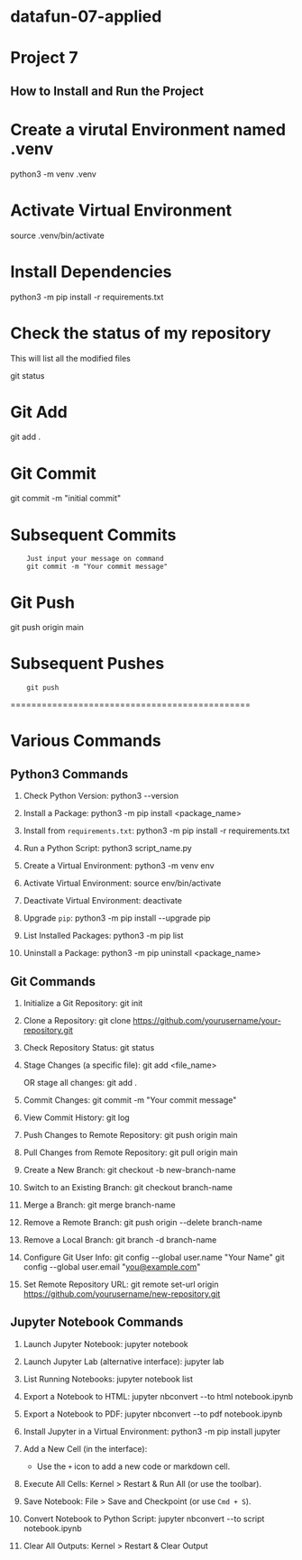 # datafun-07-applied
# Project 7

## How to Install and Run the Project


# Create a virutal Environment named .venv
python3 -m venv .venv 
# Activate Virtual Environment
source .venv/bin/activate

# Install Dependencies

python3 -m pip install -r requirements.txt

# Check the status of my repository
This will list all the modified files

git status

# Git Add
git add . 

# Git Commit
git commit -m "initial commit"

#       Subsequent Commits
        Just input your message on command
        git commit -m "Your commit message"

# Git Push
git push origin main

#       Subsequent Pushes
        git push
==============================================
# Various Commands
Python3 Commands
-----------------

1. Check Python Version:
   python3 --version

2. Install a Package:
   python3 -m pip install <package_name>

3. Install from `requirements.txt`:
   python3 -m pip install -r requirements.txt

4. Run a Python Script:
   python3 script_name.py

5. Create a Virtual Environment:
   python3 -m venv env

6. Activate Virtual Environment:
   source env/bin/activate

7. Deactivate Virtual Environment:
   deactivate

8. Upgrade `pip`:
   python3 -m pip install --upgrade pip

9. List Installed Packages:
   python3 -m pip list

10. Uninstall a Package:
   python3 -m pip uninstall <package_name>


Git Commands
------------

1. Initialize a Git Repository:
   git init

2. Clone a Repository:
   git clone https://github.com/yourusername/your-repository.git

3. Check Repository Status:
   git status

4. Stage Changes (a specific file):
   git add <file_name>

   OR stage all changes:
   git add .

5. Commit Changes:
   git commit -m "Your commit message"

6. View Commit History:
   git log

7. Push Changes to Remote Repository:
   git push origin main

8. Pull Changes from Remote Repository:
   git pull origin main

9. Create a New Branch:
   git checkout -b new-branch-name

10. Switch to an Existing Branch:
    git checkout branch-name

11. Merge a Branch:
    git merge branch-name

12. Remove a Remote Branch:
    git push origin --delete branch-name

13. Remove a Local Branch:
    git branch -d branch-name

14. Configure Git User Info:
    git config --global user.name "Your Name"
    git config --global user.email "you@example.com"

15. Set Remote Repository URL:
    git remote set-url origin https://github.com/yourusername/new-repository.git
    
Jupyter Notebook Commands
-------------------------

1. Launch Jupyter Notebook:
   jupyter notebook

2. Launch Jupyter Lab (alternative interface):
   jupyter lab

3. List Running Notebooks:
   jupyter notebook list

4. Export a Notebook to HTML:
   jupyter nbconvert --to html notebook.ipynb

5. Export a Notebook to PDF:
   jupyter nbconvert --to pdf notebook.ipynb

6. Install Jupyter in a Virtual Environment:
   python3 -m pip install jupyter

7. Add a New Cell (in the interface):
   - Use the `+` icon to add a new code or markdown cell.

8. Execute All Cells:
   Kernel > Restart & Run All (or use the toolbar).

9. Save Notebook:
   File > Save and Checkpoint (or use `Cmd + S`).

10. Convert Notebook to Python Script:
    jupyter nbconvert --to script notebook.ipynb

11. Clear All Outputs:
    Kernel > Restart & Clear Output
